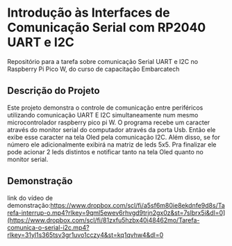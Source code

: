 # Introdução às Interfaces de Comunicação Serial com RP2040 UART e I2C

Repositório para a tarefa sobre comunicação Serial UART e I2C no Raspberry Pi Pico W, do curso de capacitação Embarcatech

## Descrição do Projeto

Este projeto demonstra o controle de comunicação entre periféricos utilizando comunicação UART E I2C simultaneamente num mesmo microcontrolador raspberry pico pi W. O programa recebe um caracter através do monitor serial do computador através da porta Usb. Então ele exibe esse caracter na tela Oled pela comunicação I2C. Além disso, se for número ele adicionalmente exibirá na matriz de leds 5x5. Pra finalizar ele pode acionar 2 leds distintos e notificar tanto na tela Oled quanto no monitor serial.

## Demonstração

link do vídeo de demonstração:https://www.dropbox.com/scl/fi/a5sf6m80ie8ekdnfe9d8s/Tarefa-interrup-o.mp4?rlkey=9qml5ewev6rhvgd9trjn2gx0z&st=7slbrx5i&dl=0](https://www.dropbox.com/scl/fi/81zxfu5hzbx40i48462mo/Tarefa-comunica-o-serial-i2c.mp4?rlkey=31yl1s365tsv3gr1uvo1cczy4&st=kq1qvhw4&dl=0
